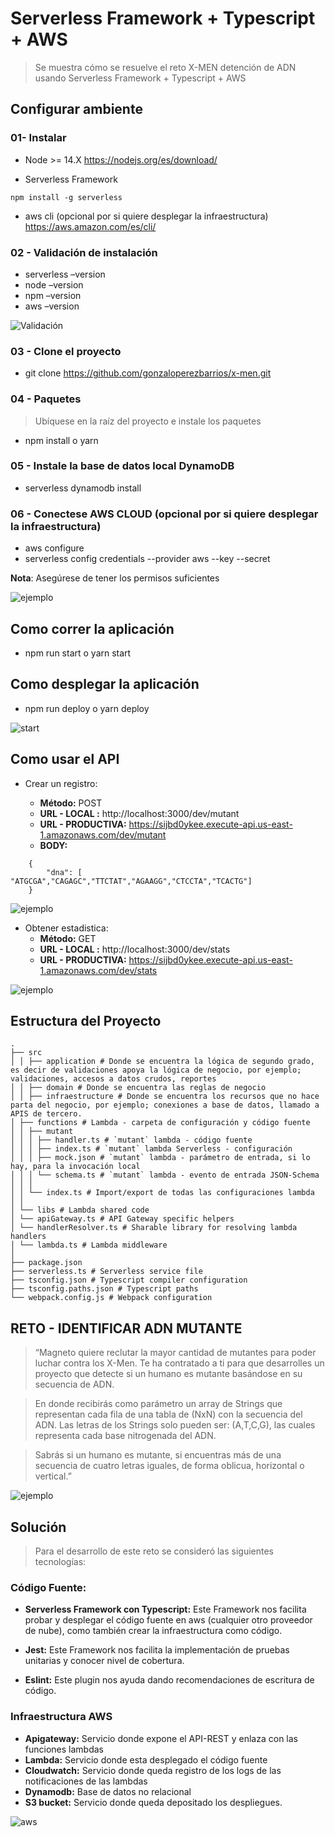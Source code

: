 # Serverless Framework + Typescript + AWS

> Se muestra cómo se resuelve el reto X-MEN detención de ADN usando Serverless Framework + Typescript + AWS

## Configurar ambiente
### 01- Instalar
- Node >= 14.X 
https://nodejs.org/es/download/ 

- Serverless Framework

```
npm install -g serverless 
```

- aws cli (opcional por si quiere desplegar la infraestructura)
https://aws.amazon.com/es/cli/ 

### 02 - Validación de instalación 
- serverless –version
- node –version
- npm –version 
- aws –version 

![Validación](__doc__/validacionIntalacion.png)

### 03 - Clone el proyecto 
- git clone https://github.com/gonzaloperezbarrios/x-men.git

### 04 - Paquetes

> Ubíquese en la raíz del proyecto e instale los paquetes

- npm install o yarn
### 05 - Instale la base de datos local DynamoDB
- serverless dynamodb install
### 06 - Conectese AWS CLOUD (opcional por si quiere desplegar la infraestructura)
- aws configure
- serverless config credentials --provider aws --key <KEY> --secret <SECRET>

**Nota**: Asegúrese de tener los permisos suficientes 

![ejemplo](__doc__/permisosAWS.png)

## Como correr la aplicación 
- npm run start o yarn start

## Como desplegar la aplicación
- npm run deploy o yarn deploy

![start](__doc__/start.png)

## Como usar el  API 

- Crear un registro:

	- **Método:** POST
	- **URL - LOCAL :**  http://localhost:3000/dev/mutant  
	- **URL - PRODUCTIVA:**  https://sijbd0ykee.execute-api.us-east-1.amazonaws.com/dev/mutant  
	- **BODY:**
```
    {    
	    "dna": [ "ATGCGA","CAGAGC","TTCTAT","AGAAGG","CTCCTA","TCACTG"]
    }
```

![ejemplo](__doc__/post.png)

- Obtener estadistica: 
	- **Método:** GET
	- **URL - LOCAL :**  http://localhost:3000/dev/stats
	- **URL - PRODUCTIVA:**  https://sijbd0ykee.execute-api.us-east-1.amazonaws.com/dev/stats

![ejemplo](__doc__/get.png)

## Estructura del Proyecto 

```
.
├── src
│ │ ├── application # Donde se encuentra la lógica de segundo grado, es decir de validaciones apoya la lógica de negocio, por ejemplo; validaciones, accesos a datos crudos, reportes
│ │ ├── domain # Donde se encuentra las reglas de negocio
│ │ ├── infraestructure # Donde se encuentra los recursos que no hace parta del negocio, por ejemplo; conexiones a base de datos, llamado a APIS de tercero.
│ ├── functions # Lambda - carpeta de configuración y código fuente
│ │ ├── mutant
│ │ │ ├── handler.ts # `mutant` lambda - código fuente
│ │ │ ├── index.ts # `mutant` lambda Serverless - configuración
│ │ │ ├── mock.json # `mutant` lambda - parámetro de entrada, si lo hay, para la invocación local
│ │ │ └── schema.ts # `mutant` lambda - evento de entrada JSON-Schema
│ │ │
│ │ └── index.ts # Import/export de todas las configuraciones lambda
│ │
│ └── libs # Lambda shared code
│ └── apiGateway.ts # API Gateway specific helpers
│ └── handlerResolver.ts # Sharable library for resolving lambda handlers
│ └── lambda.ts # Lambda middleware
│
├── package.json
├── serverless.ts # Serverless service file
├── tsconfig.json # Typescript compiler configuration
├── tsconfig.paths.json # Typescript paths
└── webpack.config.js # Webpack configuration
```

## RETO - IDENTIFICAR ADN MUTANTE
> “Magneto quiere reclutar la mayor cantidad de mutantes para poder luchar contra los X-Men. 
Te ha contratado a ti para que desarrolles un proyecto que detecte si un humano es mutante basándose en su secuencia de ADN.

> En donde recibirás como parámetro un array de Strings que representan cada fila de una tabla de (NxN) con la secuencia del ADN. Las letras de los Strings solo pueden ser: (A,T,C,G), las cuales representa cada base nitrogenada del ADN.

> Sabrás si un humano es mutante, si encuentras más de una secuencia de cuatro letras iguales, de forma oblicua, horizontal o vertical.”

![ejemplo](__doc__/matrixADN.png)

## Solución 
> Para el desarrollo de este reto se consideró las siguientes tecnologías: 

### Código Fuente: 
- **Serverless Framework con Typescript:** Este Framework nos facilita probar y desplegar el código fuente en aws (cualquier otro proveedor de nube), como también crear la infraestructura como código. 

- **Jest:** Este Framework nos facilita la implementación de pruebas unitarias y conocer nivel de cobertura. 
- **Eslint:** Este plugin nos ayuda dando recomendaciones de escritura de código. 

### Infraestructura AWS

- **Apigateway:** Servicio donde expone el API-REST y enlaza con las funciones lambdas
- **Lambda:** Servicio donde esta desplegado el código fuente 
- **Cloudwatch:** Servicio donde queda registro de los logs de las notificaciones de las lambdas
- **Dynamodb:** Base de datos no relacional 
- **S3 bucket:** Servicio donde queda depositado los despliegues.

![aws](__doc__/aws.png)
